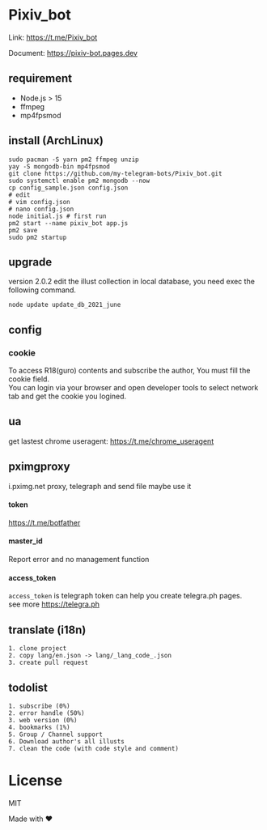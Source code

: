 # Pixiv_bot
Link: https://t.me/Pixiv_bot

Document: https://pixiv-bot.pages.dev

## requirement

- Node.js > 15
- ffmpeg
- mp4fpsmod
## install (ArchLinux)
    sudo pacman -S yarn pm2 ffmpeg unzip
    yay -S mongodb-bin mp4fpsmod
    git clone https://github.com/my-telegram-bots/Pixiv_bot.git
    sudo systemctl enable pm2 mongodb --now
    cp config_sample.json config.json
    # edit
    # vim config.json
    # nano config.json
    node initial.js # first run
    pm2 start --name pixiv_bot app.js
    pm2 save
    sudo pm2 startup
## upgrade
version 2.0.2 edit the illust collection in local database, you need exec the following command.

    node update update_db_2021_june


## config
### cookie
To access R18(guro) contents and subscribe the author, You must fill the cookie field.  
You can login via your browser and open developer tools to select network tab and get the cookie you logined.  
## ua
get lastest chrome useragent: https://t.me/chrome_useragent
## pximgproxy
i.pximg.net proxy, telegraph and send file maybe use it
#### token
https://t.me/botfather
#### master_id
Report error and no management function
#### access_token
`access_token` is telegraph token can help you create telegra.ph pages.  
see more https://telegra.ph

## translate (i18n)
    1. clone project
    2. copy lang/en.json -> lang/_lang_code_.json
    3. create pull request

## todolist
    1. subscribe (0%)
    2. error handle (50%)
    3. web version (0%)
    4. bookmarks (1%)
    5. Group / Channel support
    6. Download author's all illusts
    7. clean the code (with code style and comment)
# License
MIT


Made with ❤️